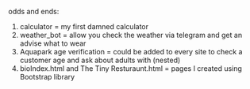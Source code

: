 odds and ends:

1) calculator = my first damned calculator
2) weather_bot = allow you check the weather via telegram and get an advise what to wear
3) Aquapark age verification = could be added to every site to check a customer age and ask about adults with (nested)
4) bioIndex.html and The Tiny Resturaunt.html = pages I created using Bootstrap library
